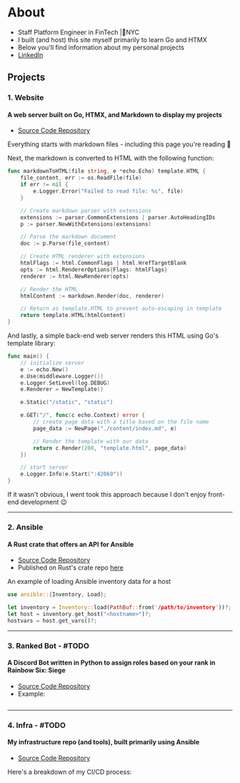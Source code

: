 # About
- Staff Platform Engineer in FinTech |📍NYC
- I built (and host) this site myself primarily to learn Go and HTMX
- Below you'll find information about my personal projects
- [LinkedIn](linkedin.com/in/jack-p-coleman)

## Projects

### 1. Website
#### A web server built on Go, HTMX, and Markdown to display my projects
- [Source Code Repository](https://github.com/Lxkota95/web_app)

Everything starts with markdown files - including this page you're reading 👀

Next, the markdown is converted to HTML with the following function:

```go
func markdownToHTML(file string, e *echo.Echo) template.HTML {
	file_content, err := os.ReadFile(file)
	if err != nil {
		e.Logger.Error("Failed to read file: %s", file)
	}

	// Create markdown parser with extensions
	extensions := parser.CommonExtensions | parser.AutoHeadingIDs
	p := parser.NewWithExtensions(extensions)

	// Parse the markdown document
	doc := p.Parse(file_content)

	// Create HTML renderer with extensions
	htmlFlags := html.CommonFlags | html.HrefTargetBlank
	opts := html.RendererOptions{Flags: htmlFlags}
	renderer := html.NewRenderer(opts)

	// Render the HTML
	htmlContent := markdown.Render(doc, renderer)

	// Return as template.HTML to prevent auto-escaping in template
	return template.HTML(htmlContent)
}
```
And lastly, a simple back-end web server renders this HTML using Go's template library:
```go
func main() {
	// initialize server
	e := echo.New()
	e.Use(middleware.Logger())
	e.Logger.SetLevel(log.DEBUG)
	e.Renderer = NewTemplate()

	e.Static("/static", "static")

	e.GET("/", func(c echo.Context) error {
		// create page data with a title based on the file name
		page_data := NewPage("./content/index.md", e)

		// Render the template with our data
		return c.Render(200, "template.html", page_data)
	})

	// start server
	e.Logger.Info(e.Start(":42069"))
}
```
If it wasn't obvious, I went took this approach because I don't enjoy front-end development 😉

---
### 2. Ansible
#### A Rust crate that offers an API for Ansible
- [Source Code Repository](https://github.com/Lxkota95/ansible)
- Published on Rust's crate repo [here](https://crates.io/crates/ansible/)

An example of loading Ansible inventory data for a host
```rust
use ansible::{Inventory, Load};

let inventory = Inventory::load(PathBuf::from('/path/to/inventory'))?;
let host = inventory.get_host("<hostname>")?;
hostvars = host.get_vars()?;
```
---
### 3. Ranked Bot - #TODO
#### A Discord Bot written in Python to assign roles based on your rank in Rainbow Six: Siege
- [Source Code Repository](https://github.com/Lxkota95/ranked)
- Example:
```python
```

---
### 4. Infra - #TODO
#### My infrastructure repo (and tools), built primarily using Ansible
- [Source Code Repository](https://github.com/Lxkota95/infra)

Here's a breakdown of my CI/CD process:
```yaml
```